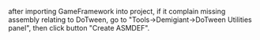 after importing GameFramework into project, if it complain missing assembly relating to DoTween, go to "Tools->Demigiant->DoTween Utilities panel", then click button "Create ASMDEF".